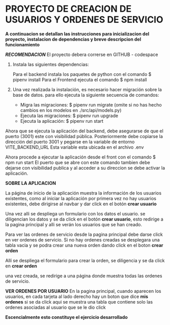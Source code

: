 # PROYECTO DE CREACION DE USUARIOS Y ORDENES DE SERVICIO

**A continuacion se detallan las instrucciones para inicializacion del proyecto, instalacion de dependencias y breve descripcion del funcionamiento**

***RECOMENDACION***
El proyecto debera correrse en GITHUB - codespace 

1.  Instala las siguientes dependencias:
    
    Para el backend instala los paquetes de python con el comando $ pipenv install
    Para el Frontend ejecuta el comando $ npm install

2. Una vez realizada la instalación, es necesario hacer migración sobre la base de datos. para ello ejecuta la siguiente secuencia de comandos:

    * Migra las migraciones: $ pipenv run migrate (omite si no has hecho cambios en los modelos en ./src/api/models.py)
    * Ejecuta las migraciones: $ pipenv run upgrade
    * Ejecuta la aplicación: $ pipenv run start

Ahora que se ejecuta la aplicación del backend, debe asegurarse de que el puerto (3001) este con visibilidad pública. 
Posteriormente debe copiarse la dirección del puerto 3001 y pegarse en la variable de entorno VITE_BACKEND_URL
Esta variable esta ubicada en el archivo .env

Ahora procede a ejecutar la aplicación desde el front con el comando $ npm run start
El puerto que se abre con este comando tambien debe dejarse con visibilidad publica y al acceder a su direccion se debe activar la aplicación.

**SOBRE LA APLICACION**

La página de inicio de la aplicación muestra la información de los usuarios existentes, como al iniciar la aplicación por primera vez no hay usuarios existentes, debe dirigirse al navbar y dar click en el botón **crear usuario**

Una vez alli se despliega un formulario con los datos el usuario. se diligencian los datos y se da click en el botón **crear usuario**, esto redirige a la pagina principal y alli se verán los usuarios que se han creado.

Para ver las ordenes de servicio desde la pagina principal debe darse click en ver ordenes de servicio. Si no hay ordenes creadas se desplegara una tabla vacia y se podra crear una nueva orden dando click en el boton **crear orden**

Allí se despliega el formulario para crear la orden, se diligencia y se da click en **crear orden**

una vez creada, se redirige a una página donde muestra todas las ordenes de servicio.

**VER ORDENES POR USUARIO**
En la pagina principal, cuando aparecen los usuarios, en cada tarjeta al lado derecho hay un boton que dice **mis ordenes** si se da click aqui se muestra una tabla que contiene solo las ordenes asociadas al usuario que se le dio click


**Escencialmente esto constituye el ejercicio desarrollado**

